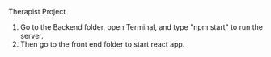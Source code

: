 Therapist Project

1. Go to the Backend folder, open Terminal, and type "npm start" to run the server.
2. Then go to the front end folder to start react app.
